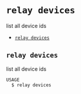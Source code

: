 `relay devices`
===============

list all device ids

* [`relay devices`](#relay-devices)

## `relay devices`

list all device ids

```
USAGE
  $ relay devices
```
